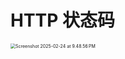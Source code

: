 # HTTP 状态码

<img src="./images/Screenshot 2025-02-24 at 9.48.56 PM.png" alt="Screenshot 2025-02-24 at 9.48.56 PM" style="zoom: 50%;" />

